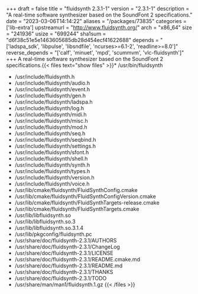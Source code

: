 +++
draft = false
title = "fluidsynth 2.3.1-1"
version = "2.3.1-1"
description = "A real-time software synthesizer based on the SoundFont 2 specifications."
date = "2023-03-06T14:14:22"
aliases = "/packages/73835"
categories = ['lib-extra']
upstreamurl = "http://www.fluidsynth.org/"
arch = "x86_64"
size = "241936"
usize = "699244"
sha1sum = "d6f38c51e5e1463605685db28d454ecf41622688"
depends = "['ladspa_sdk', 'libpulse', 'libsndfile', 'ncurses>=6.1-2', 'readline>=8.0']"
reverse_depends = "['calf', 'minuet', 'mpd', 'scummvm', 'vlc-fluidsynth']"
+++
A real-time software synthesizer based on the SoundFont 2 specifications.{{< files text="show files" >}}* /usr/bin/fluidsynth
* /usr/include/fluidsynth.h
* /usr/include/fluidsynth/audio.h
* /usr/include/fluidsynth/event.h
* /usr/include/fluidsynth/gen.h
* /usr/include/fluidsynth/ladspa.h
* /usr/include/fluidsynth/log.h
* /usr/include/fluidsynth/midi.h
* /usr/include/fluidsynth/misc.h
* /usr/include/fluidsynth/mod.h
* /usr/include/fluidsynth/seq.h
* /usr/include/fluidsynth/seqbind.h
* /usr/include/fluidsynth/settings.h
* /usr/include/fluidsynth/sfont.h
* /usr/include/fluidsynth/shell.h
* /usr/include/fluidsynth/synth.h
* /usr/include/fluidsynth/types.h
* /usr/include/fluidsynth/version.h
* /usr/include/fluidsynth/voice.h
* /usr/lib/cmake/fluidsynth/FluidSynthConfig.cmake
* /usr/lib/cmake/fluidsynth/FluidSynthConfigVersion.cmake
* /usr/lib/cmake/fluidsynth/FluidSynthTargets-release.cmake
* /usr/lib/cmake/fluidsynth/FluidSynthTargets.cmake
* /usr/lib/libfluidsynth.so
* /usr/lib/libfluidsynth.so.3
* /usr/lib/libfluidsynth.so.3.1.4
* /usr/lib/pkgconfig/fluidsynth.pc
* /usr/share/doc/fluidsynth-2.3.1/AUTHORS
* /usr/share/doc/fluidsynth-2.3.1/ChangeLog
* /usr/share/doc/fluidsynth-2.3.1/LICENSE
* /usr/share/doc/fluidsynth-2.3.1/README.cmake.md
* /usr/share/doc/fluidsynth-2.3.1/README.md
* /usr/share/doc/fluidsynth-2.3.1/THANKS
* /usr/share/doc/fluidsynth-2.3.1/TODO
* /usr/share/man/man1/fluidsynth.1.gz
{{< /files >}}